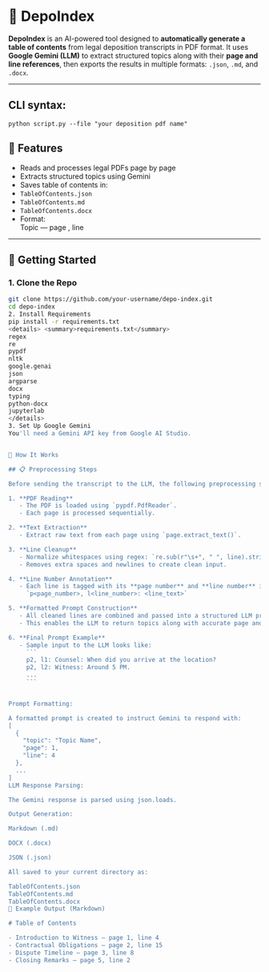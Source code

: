 # 🧾 DepoIndex

**DepoIndex** is an AI-powered tool designed to **automatically generate a table of contents** from legal deposition transcripts in PDF format. It uses **Google Gemini (LLM)** to extract structured topics along with their **page and line references**, then exports the results in multiple formats: `.json`, `.md`, and `.docx`.

---
## CLI syntax: 
    python script.py --file "your deposition pdf name"
## 📌 Features

- Reads and processes legal PDFs page by page
-  Extracts structured topics using Gemini
-  Saves table of contents in:
  - `TableOfContents.json`
  - `TableOfContents.md`
  - `TableOfContents.docx`
-  Format:  
Topic — page <PageNumber>, line <LineNumber>



---

## 🚀 Getting Started

### 1. Clone the Repo

```bash
git clone https://github.com/your-username/depo-index.git
cd depo-index
2. Install Requirements
pip install -r requirements.txt
<details> <summary>requirements.txt</summary>
regex
re
pypdf
nltk
google.genai
json
argparse
docx
typing
python-docx
jupyterlab
</details>
3. Set Up Google Gemini
You'll need a Gemini API key from Google AI Studio.


🧠 How It Works

## 📋 Preprocessing Steps

Before sending the transcript to the LLM, the following preprocessing steps are applied:

1. **PDF Reading**  
   - The PDF is loaded using `pypdf.PdfReader`.
   - Each page is processed sequentially.

2. **Text Extraction**  
   - Extract raw text from each page using `page.extract_text()`.

3. **Line Cleanup**  
   - Normalize whitespaces using regex: `re.sub(r"\s+", " ", line).strip()`.
   - Removes extra spaces and newlines to create clean input.

4. **Line Number Annotation**  
   - Each line is tagged with its **page number** and **line number** in the format:  
     `p<page_number>, l<line_number>: <line_text>`

5. **Formatted Prompt Construction**  
   - All cleaned lines are combined and passed into a structured LLM prompt template.  
   - This enables the LLM to return topics along with accurate page and line references.

6. **Final Prompt Example**  
   - Sample input to the LLM looks like:
     ```
     p2, l1: Counsel: When did you arrive at the location?
     p2, l2: Witness: Around 5 PM.
     ...
     ```


Prompt Formatting:

A formatted prompt is created to instruct Gemini to respond with:
[
  {
    "topic": "Topic Name",
    "page": 1,
    "line": 4
  },
  ...
]
LLM Response Parsing:

The Gemini response is parsed using json.loads.

Output Generation:

Markdown (.md)

DOCX (.docx)

JSON (.json)

All saved to your current directory as:

TableOfContents.json
TableOfContents.md
TableOfContents.docx
📄 Example Output (Markdown)

# Table of Contents

- Introduction to Witness — page 1, line 4  
- Contractual Obligations — page 2, line 15  
- Dispute Timeline — page 3, line 8  
- Closing Remarks — page 5, line 2